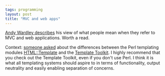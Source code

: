```yaml
---
tags: programming
layout: post
title: "MVC and web apps"
---
```




<a href="http://lists.ourshack.com/pipermail/templates/2002-November/003974.html">Andy Wardley describes</a> his view of what people mean when they refer to MVC and web applications. Worth a read.

<p>Context: <a href="http://lists.ourshack.com/pipermail/templates/2002-November/003956.html">someone asked</a> about the differences between the Perl templating modules <a href="http://search.cpan.org/author/SAMTREGAR/HTML-Template-2.6/">HTML::Template</a> and the <a href="http://search.cpan.org/author/ABW/Template-Toolkit-2.08/">Template Toolkit</a>. I highly recommend that you check out the Template Toolkit, even if you don't use Perl. I think it is what all templating systems should aspire to in terms of functionality, output neutrality and easily enabling separation of concerns.</p>


